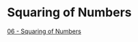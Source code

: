 # Squaring of Numbers

[06 - Squaring of Numbers](https://colab.research.google.com/drive/1fYG30Rkd8yiNkbYYopfR2eDrqKLXmkzo?usp=sharing)